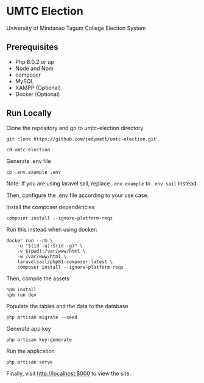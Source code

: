 # UMTC Election

University of Mindanao Tagum College Election System

## Prerequisites

* Php 8.0.2 or up
* Node and Npm
* composer
* MySQL
* XAMPP (Optional)
* Docker (Optional)

## Run Locally

Clone the repository and go to umtc-election directory
```shell
git clone https://github.com/jedymatt/umtc-election.git

cd umtc-election
```

Generate .env file
```shell
cp .env.example .env
```

Note: If you are using laravel sail, replace `.env.example` to `.env.sail` instead.

Then, configure the .env file according to your use case.

Install the composer dependencies
```shell
composer install --ignore-platform-reqs
```
Run this instead when using docker:
```shell
docker run --rm \
    -u "$(id -u):$(id -g)" \
    -v $(pwd):/var/www/html \
    -w /var/www/html \
    laravelsail/php81-composer:latest \
    composer install --ignore-platform-reqs
```

Then, compile the assets
```shell
npm install
npm run dev
```

Populate the tables and the data to the database
```shell
php artisan migrate --seed
```

Generate app key
```shell
php artisan key:generate
```

Run the application
```shell
php artisan serve
```
Finally, visit <http://localhost:8000> to view the site.
